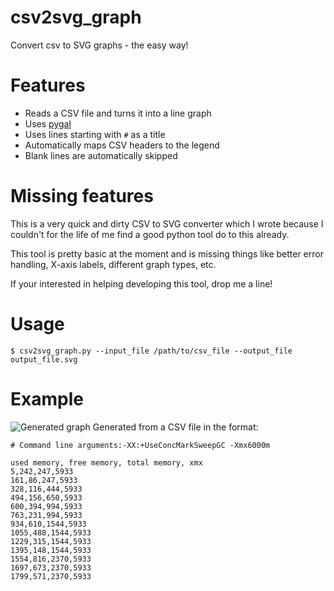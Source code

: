 # csv2svg_graph
Convert csv to SVG graphs - the easy way!

# Features
* Reads a CSV file and turns it into a line graph
* Uses [pygal](http://pygal.org/)
* Uses lines starting with `#` as a title
* Automatically maps CSV headers to the legend
* Blank lines are automatically skipped

# Missing features
This is a very quick and dirty CSV to SVG converter which I wrote because I 
couldn't for the life of me find a good python tool do to this already.

This tool is pretty basic at the moment and is missing things like better
error handling, X-axis labels, different graph types, etc.

If your interested in helping developing this tool, drop me a line!

# Usage
```shell
$ csv2svg_graph.py --input_file /path/to/csv_file --output_file output_file.svg
```

# Example
![Generated graph](https://cdn.rawgit.com/GeoffWilliams/csv2svg_graph/master/example/memory.svg)
Generated from a CSV file in the format:
```csv
# Command line arguments:-XX:+UseConcMarkSweepGC -Xmx6000m 

used memory, free memory, total memory, xmx
5,242,247,5933
161,86,247,5933
328,116,444,5933
494,156,650,5933
600,394,994,5933
763,231,994,5933
934,610,1544,5933
1055,488,1544,5933
1229,315,1544,5933
1395,148,1544,5933
1554,816,2370,5933
1697,673,2370,5933
1799,571,2370,5933
```


